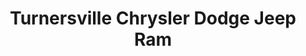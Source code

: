 ---
title: "Turnersville Chrysler Dodge Jeep Ram"
url: /sicklerville/turnersville-chrysler-dodge-jeep-ram/
shop: Autohaus
---